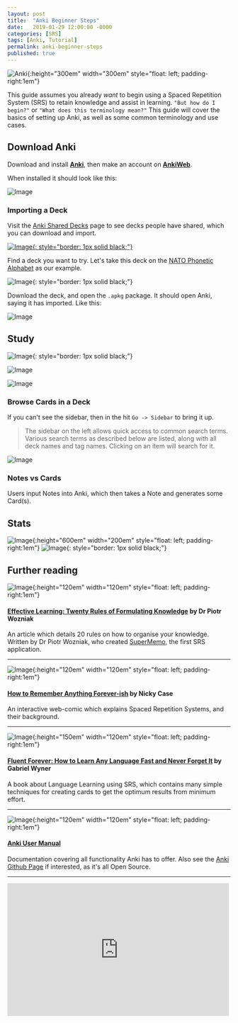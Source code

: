 ```yaml
---
layout: post
title:  "Anki Beginner Steps"
date:   2019-01-29 12:00:00 -0000
categories: [SRS]
tags: [Anki, Tutorial]
permalink: anki-beginner-steps
published: true
---
```


![Anki](/assets/anki.png){:height="300em" width="300em" style="float: left;  padding-right:1em"}

This guide assumes you already *want* to begin using a Spaced Repetition System (SRS) to retain knowledge and assist in learning. `"But how do I begin?"` or `"What does this terminology mean?"` This guide will cover the basics of setting up Anki, as well as some common terminology and use cases.

<!-- # Todo
1. Make Accounts
   1. AnkiWeb
2. Test deck, some basics
   1. Notes -> Cards
   2. Stats
   3. Importing a deck
3. Advanced
   1. Ease
   2. Card States
   3. Card Intervals
   4. Extentions
   5. Phone syncing
   6. Missing Reviews
   7. Optimum Recall?
   8. Switching Profiles / Multiple Users -->




## Download Anki
Download and install __[Anki]__, then make an account on __[AnkiWeb]__.

When installed it should look like this:

![Image](/assets/anki-examples/main-page.png)




### Importing a Deck

Visit the [Anki Shared Decks][AnkiSharedDecks] page to see decks people have shared, which you can download and import.

[![Image](/assets/anki-examples/search-for-deck.png){: style="border: 1px solid black;"}][AnkiSharedDecks]

Find a deck you want to try. Let's take this deck on the [NATO Phonetic Alphabet][NatoDeck] as our example.

![Image](/assets/anki-examples/nato-deck-page.png){: style="border: 1px solid black;"}

Download the deck, and open the `.apkg` package. It should open Anki, saying it has imported. Like this:

![Image](/assets/anki-examples/main-page-with-nato.png)

## Study 
![Image](/assets/anki-examples/nato-study.png){: style="border: 1px solid black;"}

![Image](/assets/anki-examples/nato-front.png)

![Image](/assets/anki-examples/nato-back.png)


### Browse Cards in a Deck

If you can't see the sidebar, then in the  hit `Go -> Sidebar` to bring it up.

>The sidebar on the left allows quick access to common search terms. Various search terms as described below are listed, along with all deck names and tag names. Clicking on an item will search for it.

![Image](/assets/anki-examples/browse.png)

### Notes vs Cards

Users input Notes into Anki, which then takes a Note and generates some Card(s).

## Stats

![Image](/assets/anki-examples/stats.png){:height="600em" width="200em" style="float: left;  padding-right:1em"}
![Image](/assets/anki-examples/stats2.png){: style="border: 1px solid black;"}

## Further reading


![Image](/assets/SuperMemo.png){:height="120em" width="120em" style="float: left;  padding-right:1em"}
#### [Effective Learning: Twenty Rules of Formulating Knowledge][SuperMemo20Rules] by Dr Piotr Wozniak
An article which details 20 rules on how to organise your knowledge. Written by Dr Piotr Wozniak, who created [SuperMemo], the first SRS application.


---

![Image](/assets/RememberByNickCase.png){:height="120em" width="120em" style="float: left;  padding-right:1em"}
#### [How to Remember Anything Forever-ish][NCaseRemember] by Nicky Case
An interactive web-comic which explains Spaced Repetition Systems, and their background.

---

![Image](/assets/FluentForeverFrontCover.jpg){:height="150em" width="120em" style="float: left;  padding-right:1em"}
#### [Fluent Forever: How to Learn Any Language Fast and Never Forget It][FluentForever] by Gabriel Wyner
A book about Language Learning using SRS, which contains many simple techniques for creating cards to get the optimum results from minimum effort.

---

![Image](/assets/anki.png){:height="120em" width="120em" style="float: left;  padding-right:1em"}
#### [Anki User Manual][AnkiManual]
Documentation covering all functionality Anki has to offer. Also see the [Anki Github Page](https://github.com/dae/anki) if interested, as it's all Open Source.

---

<iframe width="500em" height="300em" src="https://www.youtube.com/embed/QS2G-k2hQyg" frameborder="0" allow="accelerometer; autoplay; encrypted-media; gyroscope; picture-in-picture" allowfullscreen></iframe>

[SuperMemo]: https://www.supermemo.com/
[SuperMemo20Rules]: https://www.supermemo.com/en/articles/20rules
[NCaseRemember]: https://ncase.me/remember/
[FluentForever]: https://www.goodreads.com/book/show/19661852-fluent-forever
[AnkiManual]: https://apps.ankiweb.net/docs/manual.html
[Anki]: https://apps.ankiweb.net/
[AnkiWeb]: https://ankiweb.net/account/register
[AnkiSharedDecks]: https://ankiweb.net/shared/decks/
[NatoDeck]: https://ankiweb.net/shared/info/976506290